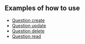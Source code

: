 ## Examples of how to use
- [Question create](questionCreate.json)
- [Question update](questionUpdate.json)
- [Question delete](questionDelete.json)
- [Question read](questionRead.json)

